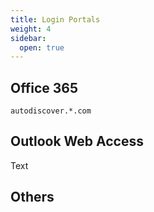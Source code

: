 ```yaml
---
title: Login Portals
weight: 4
sidebar:
  open: true
---
```


## Office 365
```
autodiscover.*.com 
```

## Outlook Web Access
Text

## Others
